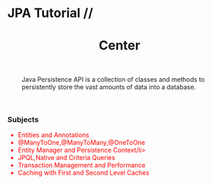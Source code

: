 # JPA  Tutorial //

<div>
<h1 align="center">Center</h1>
<p style="padding: 2rem;">Java Persistence API is a collection of classes and methods to persistently store the vast amounts of data into a database. </p>
<h3>Subjects</h3>
<ul style="color: red">
<li>Entities and Annotations</li>
<li>@ManyToOne,@ManyToMany,@OneToOne</li>
<li>Entity Manager and Persistence Context/li>
<li>JPQL,Native and Criteria Queries</li>
<li>Transaction Management and Performance</li>
<li>Caching with First and Second Level Caches</li>
</ul>
</div>
